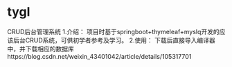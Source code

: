 # tygl
CRUD后台管理系统
1.介绍：
  项目时基于springboot+thymeleaf+myslq开发的应该后台CRUD系统，可供初学者参考及学习。
2.使用：
  下载后直接导入编译器中，并下载相应的数据库https://blog.csdn.net/weixin_43401042/article/details/105317701
